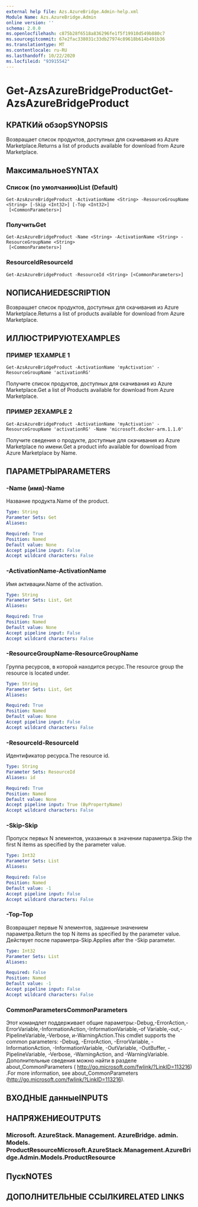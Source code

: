 ```yaml
---
external help file: Azs.AzureBridge.Admin-help.xml
Module Name: Azs.AzureBridge.Admin
online version: ''
schema: 2.0.0
ms.openlocfilehash: c875b28f6518a836296fe1f5f19910d549b880c7
ms.sourcegitcommit: 67e2fac338031c33db27974c89618b614b491b36
ms.translationtype: MT
ms.contentlocale: ru-RU
ms.lasthandoff: 10/22/2020
ms.locfileid: "93915542"
---
```

# <span data-ttu-id="9c6ca-101">Get-AzsAzureBridgeProduct</span><span class="sxs-lookup"><span data-stu-id="9c6ca-101">Get-AzsAzureBridgeProduct</span></span>

## <span data-ttu-id="9c6ca-102">КРАТКИй обзор</span><span class="sxs-lookup"><span data-stu-id="9c6ca-102">SYNOPSIS</span></span>
<span data-ttu-id="9c6ca-103">Возвращает список продуктов, доступных для скачивания из Azure Marketplace.</span><span class="sxs-lookup"><span data-stu-id="9c6ca-103">Returns a list of products available for download from Azure Marketplace.</span></span>

## <span data-ttu-id="9c6ca-104">Максимальное</span><span class="sxs-lookup"><span data-stu-id="9c6ca-104">SYNTAX</span></span>

### <span data-ttu-id="9c6ca-105">Список (по умолчанию)</span><span class="sxs-lookup"><span data-stu-id="9c6ca-105">List (Default)</span></span>
```
Get-AzsAzureBridgeProduct -ActivationName <String> -ResourceGroupName <String> [-Skip <Int32>] [-Top <Int32>]
 [<CommonParameters>]
```

### <span data-ttu-id="9c6ca-106">Получить</span><span class="sxs-lookup"><span data-stu-id="9c6ca-106">Get</span></span>
```
Get-AzsAzureBridgeProduct -Name <String> -ActivationName <String> -ResourceGroupName <String>
 [<CommonParameters>]
```

### <span data-ttu-id="9c6ca-107">ResourceId</span><span class="sxs-lookup"><span data-stu-id="9c6ca-107">ResourceId</span></span>
```
Get-AzsAzureBridgeProduct -ResourceId <String> [<CommonParameters>]
```

## <span data-ttu-id="9c6ca-108">NОПИСАНИЕ</span><span class="sxs-lookup"><span data-stu-id="9c6ca-108">DESCRIPTION</span></span>
<span data-ttu-id="9c6ca-109">Возвращает список продуктов, доступных для скачивания из Azure Marketplace.</span><span class="sxs-lookup"><span data-stu-id="9c6ca-109">Returns a list of products available for download from Azure Marketplace.</span></span>

## <span data-ttu-id="9c6ca-110">ИЛЛЮСТРИРУЮТ</span><span class="sxs-lookup"><span data-stu-id="9c6ca-110">EXAMPLES</span></span>

### <span data-ttu-id="9c6ca-111">ПРИМЕР 1</span><span class="sxs-lookup"><span data-stu-id="9c6ca-111">EXAMPLE 1</span></span>
```
Get-AzsAzureBridgeProduct -ActivationName 'myActivation' -ResourceGroupName 'activationRG'
```

<span data-ttu-id="9c6ca-112">Получите список продуктов, доступных для скачивания из Azure Marketplace.</span><span class="sxs-lookup"><span data-stu-id="9c6ca-112">Get a list of Products available for download from Azure Marketplace.</span></span>

### <span data-ttu-id="9c6ca-113">ПРИМЕР 2</span><span class="sxs-lookup"><span data-stu-id="9c6ca-113">EXAMPLE 2</span></span>
```
Get-AzsAzureBridgeProduct -ActivationName 'myActivation' -ResourceGroupName 'activationRG' -Name 'microsoft.docker-arm.1.1.0'
```

<span data-ttu-id="9c6ca-114">Получите сведения о продукте, доступные для скачивания из Azure Marketplace по имени.</span><span class="sxs-lookup"><span data-stu-id="9c6ca-114">Get a product info available for download from Azure Marketplace by Name.</span></span>

## <span data-ttu-id="9c6ca-115">ПАРАМЕТРЫ</span><span class="sxs-lookup"><span data-stu-id="9c6ca-115">PARAMETERS</span></span>

### <span data-ttu-id="9c6ca-116">-Name (имя)</span><span class="sxs-lookup"><span data-stu-id="9c6ca-116">-Name</span></span>
<span data-ttu-id="9c6ca-117">Название продукта.</span><span class="sxs-lookup"><span data-stu-id="9c6ca-117">Name of the product.</span></span>

```yaml
Type: String
Parameter Sets: Get
Aliases:

Required: True
Position: Named
Default value: None
Accept pipeline input: False
Accept wildcard characters: False
```

### <span data-ttu-id="9c6ca-118">-ActivationName</span><span class="sxs-lookup"><span data-stu-id="9c6ca-118">-ActivationName</span></span>
<span data-ttu-id="9c6ca-119">Имя активации.</span><span class="sxs-lookup"><span data-stu-id="9c6ca-119">Name of the activation.</span></span>

```yaml
Type: String
Parameter Sets: List, Get
Aliases:

Required: True
Position: Named
Default value: None
Accept pipeline input: False
Accept wildcard characters: False
```

### <span data-ttu-id="9c6ca-120">-ResourceGroupName</span><span class="sxs-lookup"><span data-stu-id="9c6ca-120">-ResourceGroupName</span></span>
<span data-ttu-id="9c6ca-121">Группа ресурсов, в которой находится ресурс.</span><span class="sxs-lookup"><span data-stu-id="9c6ca-121">The resource group the resource is located under.</span></span>

```yaml
Type: String
Parameter Sets: List, Get
Aliases:

Required: True
Position: Named
Default value: None
Accept pipeline input: False
Accept wildcard characters: False
```

### <span data-ttu-id="9c6ca-122">-ResourceId</span><span class="sxs-lookup"><span data-stu-id="9c6ca-122">-ResourceId</span></span>
<span data-ttu-id="9c6ca-123">Идентификатор ресурса.</span><span class="sxs-lookup"><span data-stu-id="9c6ca-123">The resource id.</span></span>

```yaml
Type: String
Parameter Sets: ResourceId
Aliases: id

Required: True
Position: Named
Default value: None
Accept pipeline input: True (ByPropertyName)
Accept wildcard characters: False
```

### <span data-ttu-id="9c6ca-124">-Skip</span><span class="sxs-lookup"><span data-stu-id="9c6ca-124">-Skip</span></span>
<span data-ttu-id="9c6ca-125">Пропуск первых N элементов, указанных в значении параметра.</span><span class="sxs-lookup"><span data-stu-id="9c6ca-125">Skip the first N items as specified by the parameter value.</span></span>

```yaml
Type: Int32
Parameter Sets: List
Aliases:

Required: False
Position: Named
Default value: -1
Accept pipeline input: False
Accept wildcard characters: False
```

### <span data-ttu-id="9c6ca-126">-Top</span><span class="sxs-lookup"><span data-stu-id="9c6ca-126">-Top</span></span>
<span data-ttu-id="9c6ca-127">Возвращает первые N элементов, заданные значением параметра.</span><span class="sxs-lookup"><span data-stu-id="9c6ca-127">Return the top N items as specified by the parameter value.</span></span>
<span data-ttu-id="9c6ca-128">Действует после параметра-Skip.</span><span class="sxs-lookup"><span data-stu-id="9c6ca-128">Applies after the -Skip parameter.</span></span>

```yaml
Type: Int32
Parameter Sets: List
Aliases:

Required: False
Position: Named
Default value: -1
Accept pipeline input: False
Accept wildcard characters: False
```

### <span data-ttu-id="9c6ca-129">CommonParameters</span><span class="sxs-lookup"><span data-stu-id="9c6ca-129">CommonParameters</span></span>
<span data-ttu-id="9c6ca-130">Этот командлет поддерживает общие параметры:-Debug,-ErrorAction,-ErrorVariable,-InformationAction,-InformationVariable,-of Variable,-out,-PipelineVariable,-Verbose, и-WarningAction.</span><span class="sxs-lookup"><span data-stu-id="9c6ca-130">This cmdlet supports the common parameters: -Debug, -ErrorAction, -ErrorVariable, -InformationAction, -InformationVariable, -OutVariable, -OutBuffer, -PipelineVariable, -Verbose, -WarningAction, and -WarningVariable.</span></span> <span data-ttu-id="9c6ca-131">Дополнительные сведения можно найти в разделе about_CommonParameters ( http://go.microsoft.com/fwlink/?LinkID=113216) .</span><span class="sxs-lookup"><span data-stu-id="9c6ca-131">For more information, see about_CommonParameters (http://go.microsoft.com/fwlink/?LinkID=113216).</span></span>

## <span data-ttu-id="9c6ca-132">ВХОДНЫЕ данные</span><span class="sxs-lookup"><span data-stu-id="9c6ca-132">INPUTS</span></span>

## <span data-ttu-id="9c6ca-133">НАПРЯЖЕНИЕ</span><span class="sxs-lookup"><span data-stu-id="9c6ca-133">OUTPUTS</span></span>

### <span data-ttu-id="9c6ca-134">Microsoft. AzureStack. Management. AzureBridge. admin. Models. ProductResource</span><span class="sxs-lookup"><span data-stu-id="9c6ca-134">Microsoft.AzureStack.Management.AzureBridge.Admin.Models.ProductResource</span></span>

## <span data-ttu-id="9c6ca-135">Пуск</span><span class="sxs-lookup"><span data-stu-id="9c6ca-135">NOTES</span></span>

## <span data-ttu-id="9c6ca-136">ДОПОЛНИТЕЛЬНЫЕ ССЫЛКИ</span><span class="sxs-lookup"><span data-stu-id="9c6ca-136">RELATED LINKS</span></span>
